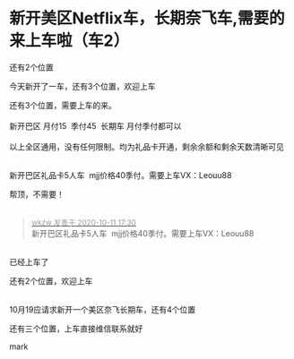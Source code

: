 # 新开美区Netflix车，长期奈飞车,需要的来上车啦（车2）


还有2个位置 <img src="static/image/smiley/yct/019.gif" smilieid="49" border="0" alt="" />

今天新开了一车，还有3个位置，欢迎上车

还有3个位置，需要上车的来。<br />
<br />
新开巴区 月付15&nbsp;&nbsp;季付45&nbsp;&nbsp;长期车 月付季付都可以<br />
<br />
以上全区通用，没有任何限制。均为礼品卡开通，剩余余额和剩余天数清晰可见

<img id="aimg_Ie32g" onclick="zoom(this, this.src, 0, 0, 0)" class="zoom" src="https://ftp.bmp.ovh/imgs/2020/10/20ba8f9d7ee48dd1.png" onmouseover="img_onmouseoverfunc(this)" onload="thumbImg(this)" border="0" alt="" /><br />
<br />
新开巴区礼品卡5人车&nbsp;&nbsp;mjj价格40季付。需要上车VX：Leouu88&nbsp;&nbsp;

帮顶，不需要！<br />
<br />
<img src="static/image/smiley/default/time.gif" smilieid="15" border="0" alt="" /><img src="static/image/smiley/default/time.gif" smilieid="15" border="0" alt="" /><img src="static/image/smiley/default/time.gif" smilieid="15" border="0" alt="" />

<div class="quote"><blockquote><font size="2"><a href="https://www.hostloc.com/forum.php?mod=redirect&amp;goto=findpost&amp;pid=9285639&amp;ptid=751522" target="_blank"><font color="#999999">wkzw 发表于 2020-10-11 17:30</font></a></font><br />
新开巴区礼品卡5人车&nbsp;&nbsp;mjj价格40季付。需要上车VX：Leouu88</blockquote></div><br />
已经上车了 <img src="static/image/smiley/yct/022.gif" smilieid="42" border="0" alt="" />

还有2个位置，欢迎上车

<img id="aimg_QH6R3" onclick="zoom(this, this.src, 0, 0, 0)" class="zoom" src="https://ftp.bmp.ovh/imgs/2020/10/f70fb963e0cef681.png" onmouseover="img_onmouseoverfunc(this)" onload="thumbImg(this)" border="0" alt="" /><br />
<br />
10月19应请求新开一个美区奈飞长期车，还有4个位置

还有三个位置，上车直接维信联系就好

mark
